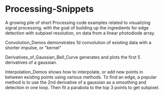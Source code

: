 # Processing-Snippets
A growing pile of short Processing code examples related to visualizing signal processing, with the goal of building up
the ingredients for edge detection with subpixel resolution, on data from a linear photodiode array.

Convolution_Demos demonstrates 1d convolution of existing data with a shorter impulse, or "kernel"

Derivatives_of_Gaussian_Bell_Curve generates and plots the first 5 derivatives of a gaussian.

Interpolation_Demos shows how to interpolate, or add new points in between existing points using various methods.
To find an edge, a popular method is to use the 2nd derivative of a gaussian as a smoothing and detection in one loop.
Then fit a parabola to the top 3 points to get subpixel.
